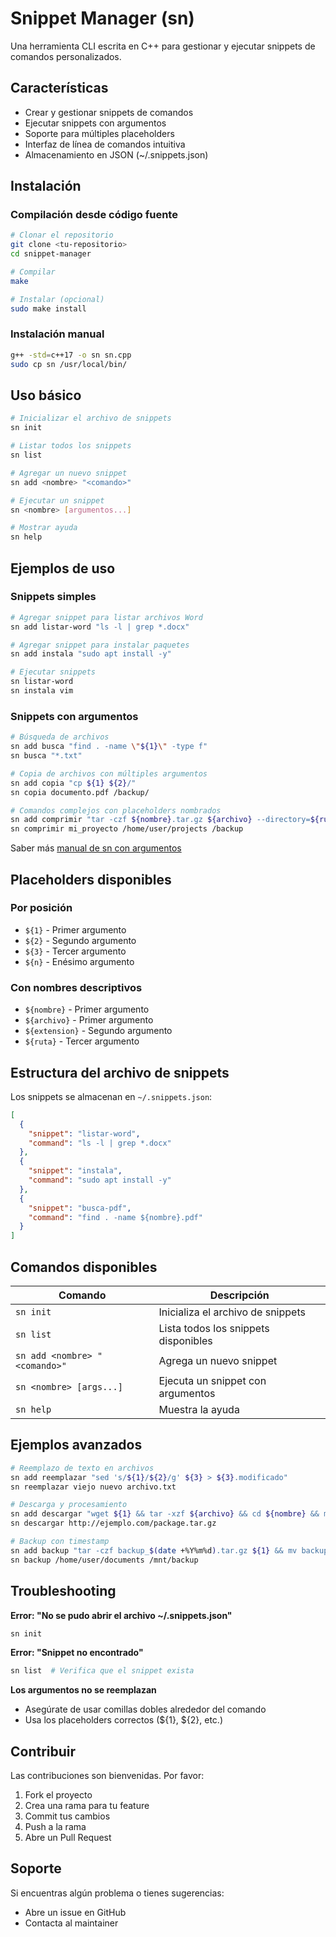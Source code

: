 # Snippet Manager (sn)

Una herramienta CLI escrita en C++ para gestionar y ejecutar snippets de comandos personalizados.

## Características

- Crear y gestionar snippets de comandos
- Ejecutar snippets con argumentos
- Soporte para múltiples placeholders
- Interfaz de línea de comandos intuitiva
- Almacenamiento en JSON (~/.snippets.json)

## Instalación

### Compilación desde código fuente

```bash
# Clonar el repositorio
git clone <tu-repositorio>
cd snippet-manager

# Compilar
make

# Instalar (opcional)
sudo make install
```

### Instalación manual

```bash
g++ -std=c++17 -o sn sn.cpp
sudo cp sn /usr/local/bin/
```

## Uso básico

```bash
# Inicializar el archivo de snippets
sn init

# Listar todos los snippets
sn list

# Agregar un nuevo snippet
sn add <nombre> "<comando>"

# Ejecutar un snippet
sn <nombre> [argumentos...]

# Mostrar ayuda
sn help
```

## Ejemplos de uso

### Snippets simples

```bash
# Agregar snippet para listar archivos Word
sn add listar-word "ls -l | grep *.docx"

# Agregar snippet para instalar paquetes
sn add instala "sudo apt install -y"

# Ejecutar snippets
sn listar-word
sn instala vim
```

### Snippets con argumentos

```bash
# Búsqueda de archivos
sn add busca "find . -name \"${1}\" -type f"
sn busca "*.txt"

# Copia de archivos con múltiples argumentos
sn add copia "cp ${1} ${2}/"
sn copia documento.pdf /backup/

# Comandos complejos con placeholders nombrados
sn add comprimir "tar -czf ${nombre}.tar.gz ${archivo} --directory=${ruta}"
sn comprimir mi_proyecto /home/user/projects /backup
```

Saber más [manual de sn con argumentos](Manual-Argumentos.md)

## Placeholders disponibles

### Por posición
- `${1}` - Primer argumento
- `${2}` - Segundo argumento  
- `${3}` - Tercer argumento
- `${n}` - Enésimo argumento

### Con nombres descriptivos
- `${nombre}` - Primer argumento
- `${archivo}` - Primer argumento
- `${extension}` - Segundo argumento
- `${ruta}` - Tercer argumento

## Estructura del archivo de snippets

Los snippets se almacenan en `~/.snippets.json`:

```json
[
  {
    "snippet": "listar-word",
    "command": "ls -l | grep *.docx"
  },
  {
    "snippet": "instala", 
    "command": "sudo apt install -y"
  },
  {
    "snippet": "busca-pdf",
    "command": "find . -name ${nombre}.pdf"
  }
]
```

## Comandos disponibles

| Comando | Descripción |
|---------|-------------|
| `sn init` | Inicializa el archivo de snippets |
| `sn list` | Lista todos los snippets disponibles |
| `sn add <nombre> "<comando>"` | Agrega un nuevo snippet |
| `sn <nombre> [args...]` | Ejecuta un snippet con argumentos |
| `sn help` | Muestra la ayuda |

## Ejemplos avanzados

```bash
# Reemplazo de texto en archivos
sn add reemplazar "sed 's/${1}/${2}/g' ${3} > ${3}.modificado"
sn reemplazar viejo nuevo archivo.txt

# Descarga y procesamiento
sn add descargar "wget ${1} && tar -xzf ${archivo} && cd ${nombre} && make"
sn descargar http://ejemplo.com/package.tar.gz

# Backup con timestamp
sn add backup "tar -czf backup_$(date +%Y%m%d).tar.gz ${1} && mv backup_*.tar.gz ${2}/"
sn backup /home/user/documents /mnt/backup
```

## Troubleshooting

**Error: "No se pudo abrir el archivo ~/.snippets.json"**
```bash
sn init
```

**Error: "Snippet no encontrado"**
```bash
sn list  # Verifica que el snippet exista
```

**Los argumentos no se reemplazan**
- Asegúrate de usar comillas dobles alrededor del comando
- Usa los placeholders correctos (${1}, ${2}, etc.)


## Contribuir

Las contribuciones son bienvenidas. Por favor:

1. Fork el proyecto
2. Crea una rama para tu feature
3. Commit tus cambios
4. Push a la rama
5. Abre un Pull Request

## Soporte

Si encuentras algún problema o tienes sugerencias:
- Abre un issue en GitHub
- Contacta al maintainer


